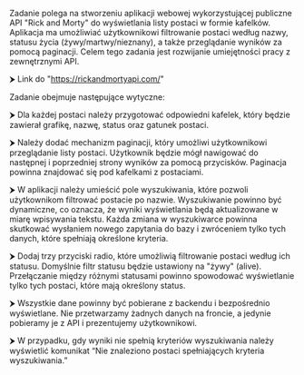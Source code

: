 Zadanie polega na stworzeniu aplikacji webowej wykorzystującej publiczne API "Rick and Morty" do wyświetlania listy postaci w formie kafelków. Aplikacja ma umożliwiać użytkownikowi filtrowanie postaci według nazwy, statusu życia (żywy/martwy/nieznany), a także przeglądanie wyników za pomocą paginacji. Celem tego zadania jest rozwijanie umiejętności pracy z zewnętrznymi API.

⮞ Link do "https://rickandmortyapi.com/"

Zadanie obejmuje następujące wytyczne:

⮞ Dla każdej postaci należy przygotować odpowiedni kafelek, który będzie zawierał grafikę, nazwę, status oraz gatunek postaci.

⮞ Należy dodać mechanizm paginacji, który umożliwi użytkownikowi przeglądanie listy postaci. Użytkownik będzie mógł nawigować do następnej i poprzedniej strony wyników za pomocą przycisków. Paginacja powinna znajdować się pod kafelkami z postaciami.

⮞ W aplikacji należy umieścić pole wyszukiwania, które pozwoli użytkownikom filtrować postacie po nazwie. Wyszukiwanie powinno być dynamiczne, co oznacza, że wyniki wyświetlania będą aktualizowane w miarę wpisywania tekstu. Każda zmiana w wyszukiwarce powinna skutkować wysłaniem nowego zapytania do bazy i zwróceniem tylko tych danych, które spełniają określone kryteria.

⮞ Dodaj trzy przyciski radio, które umożliwią filtrowanie postaci według ich statusu. Domyślnie filtr statusu będzie ustawiony na "żywy" (alive). Przełączanie między różnymi statusami powinno spowodować wyświetlanie tylko tych postaci, które mają określony status.

⮞ Wszystkie dane powinny być pobierane z backendu i bezpośrednio wyświetlane. Nie przetwarzamy żadnych danych na froncie, a jedynie pobieramy je z API i prezentujemy użytkownikowi.

⮞ W przypadku, gdy wyniki nie spełnią kryteriów wyszukiwania należy wyświetlić komunikat “Nie znaleziono postaci spełniających kryteria wyszukiwania.”
